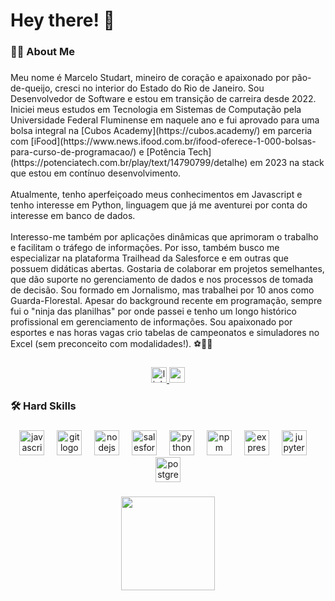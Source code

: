 <h1 align="left">Hey there! 👋</h1>

###

<h3 align="left">👩‍💻  About Me</h3>

###

<p align="left">Meu nome é Marcelo Studart, mineiro de coração e apaixonado por pão-de-queijo, cresci no interior do Estado do Rio de Janeiro. Sou Desenvolvedor de Software e estou em transição de carreira desde 2022. Iniciei meus estudos em Tecnologia em Sistemas de Computação pela Universidade Federal Fluminense em naquele ano e fui aprovado para uma bolsa integral na [Cubos Academy](https://cubos.academy/) em parceria com [iFood](https://www.news.ifood.com.br/ifood-oferece-1-000-bolsas-para-curso-de-programacao/) e [Potência Tech](https://potenciatech.com.br/play/text/14790799/detalhe) em 2023 na stack que estou em contínuo desenvolvimento. <br><br>  Atualmente, tenho aperfeiçoado meus conhecimentos em Javascript e tenho interesse em Python, linguagem que já me aventurei por conta do interesse em banco de dados.<br><br>Interesso-me também por aplicações dinâmicas que aprimoram o trabalho e facilitam o tráfego de informações. Por isso, também busco me especializar na plataforma Trailhead da Salesforce e em outras que possuem didáticas abertas. Gostaria de colaborar em projetos semelhantes, que dão suporte no gerenciamento de dados e nos processos de tomada de decisão. Sou formado em Jornalismo, mas trabalhei por 10 anos como Guarda-Florestal. Apesar do background recente em programação, sempre fui o "ninja das planilhas" por onde passei e tenho um longo histórico profissional em gerenciamento de informações. Sou apaixonado por esportes e nas horas vagas crio tabelas de campeonatos e simuladores no Excel (sem preconceito com modalidades!). ⚽🏀🥊</p>

###

<div align="center">
  <a href="https://www.linkedin.com/in/marcelostudart" target="_blank">
    <img src="https://img.shields.io/static/v1?message=LinkedIn&logo=linkedin&label=&color=0077B5&logoColor=white&labelColor=&style=for-the-badge" height="25" alt="linkedin logo"  />
  </a>
  <a href="studartmarc" target="_blank">
    <img src="https://img.shields.io/static/v1?message=Gmail&logo=gmail&label=&color=D14836&logoColor=white&labelColor=&style=for-the-badge" height="25" alt="gmail logo"  />
  </a>
</div>

###

<h3 align="left">🛠 Hard Skills</h3>

###

<div align="center">
  <img src="https://cdn.jsdelivr.net/gh/devicons/devicon/icons/javascript/javascript-original.svg" height="40" alt="javascript logo"  />
  <img width="12" />
  <img src="https://cdn.jsdelivr.net/gh/devicons/devicon/icons/git/git-original.svg" height="40" alt="git logo"  />
  <img width="12" />
  <img src="https://cdn.jsdelivr.net/gh/devicons/devicon/icons/nodejs/nodejs-original.svg" height="40" alt="nodejs logo"  />
  <img width="12" />
  <img src="https://cdn.jsdelivr.net/gh/devicons/devicon/icons/salesforce/salesforce-original.svg" height="40" alt="salesforce logo"  />
  <img width="12" />
  <img src="https://cdn.jsdelivr.net/gh/devicons/devicon/icons/python/python-original.svg" height="40" alt="python logo"  />
  <img width="12" />
  <img src="https://cdn.jsdelivr.net/gh/devicons/devicon/icons/npm/npm-original-wordmark.svg" height="40" alt="npm logo"  />
  <img width="12" />
  <img src="https://cdn.jsdelivr.net/gh/devicons/devicon/icons/express/express-original.svg" height="40" alt="express logo"  />
  <img width="12" />
  <img src="https://cdn.jsdelivr.net/gh/devicons/devicon/icons/jupyter/jupyter-original.svg" height="40" alt="jupyter logo"  />
  <img width="12" />
  <img src="https://cdn.jsdelivr.net/gh/devicons/devicon/icons/postgresql/postgresql-original.svg" height="40" alt="postgresql logo"  />
</div>

###

<div align="center">
  <img height="150" src="https://media.giphy.com/media/STx3VQPPCgvbzIKlw4/giphy.gif"  />
</div>

###
<!--
**studartmarc/studartmarc** is a ✨ _special_ ✨ repository because its `README.md` (this file) appears on your GitHub profile.

Here are some ideas to get you started:

- 🔭 I’m currently working on ...
- 🌱 I’m currently learning ...
- 👯 I’m looking to collaborate on ...
- 🤔 I’m looking for help with ...
- 💬 Ask me about ...
- 📫 How to reach me: ...
- 😄 Pronouns: ...
- ⚡ Fun fact: ...
-->
